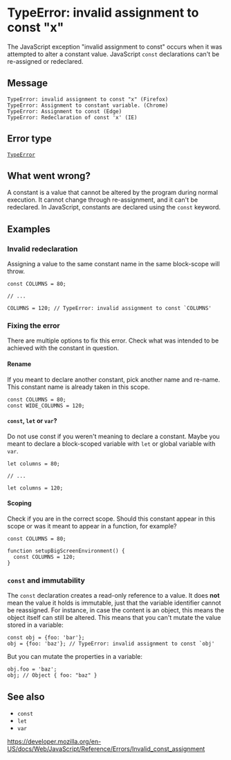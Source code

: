 # TypeError: invalid assignment to const "x"

The JavaScript exception "invalid assignment to const" occurs when it was attempted to alter a constant value. JavaScript `const` declarations can't be re-assigned or redeclared.

## Message

    TypeError: invalid assignment to const "x" (Firefox)
    TypeError: Assignment to constant variable. (Chrome)
    TypeError: Assignment to const (Edge)
    TypeError: Redeclaration of const 'x' (IE)

## Error type

[`TypeError`](../global_objects/typeerror)

## What went wrong?

A constant is a value that cannot be altered by the program during normal execution. It cannot change through re-assignment, and it can't be redeclared. In JavaScript, constants are declared using the `const` keyword.

## Examples

### Invalid redeclaration

Assigning a value to the same constant name in the same block-scope will throw.

    const COLUMNS = 80;

    // ...

    COLUMNS = 120; // TypeError: invalid assignment to const `COLUMNS'

### Fixing the error

There are multiple options to fix this error. Check what was intended to be achieved with the constant in question.

#### Rename

If you meant to declare another constant, pick another name and re-name. This constant name is already taken in this scope.

    const COLUMNS = 80;
    const WIDE_COLUMNS = 120;

#### `const`, `let` or `var`?

Do not use const if you weren't meaning to declare a constant. Maybe you meant to declare a block-scoped variable with `let` or global variable with `var`.

    let columns = 80;

    // ...

    let columns = 120;

#### Scoping

Check if you are in the correct scope. Should this constant appear in this scope or was it meant to appear in a function, for example?

    const COLUMNS = 80;

    function setupBigScreenEnvironment() {
      const COLUMNS = 120;
    }

### `const` and immutability

The `const` declaration creates a read-only reference to a value. It does **not** mean the value it holds is immutable, just that the variable identifier cannot be reassigned. For instance, in case the content is an object, this means the object itself can still be altered. This means that you can't mutate the value stored in a variable:

    const obj = {foo: 'bar'};
    obj = {foo: 'baz'}; // TypeError: invalid assignment to const `obj'

But you can mutate the properties in a variable:

    obj.foo = 'baz';
    obj; // Object { foo: "baz" }

## See also

-   `const`
-   `let`
-   `var`

<a href="https://developer.mozilla.org/en-US/docs/Web/JavaScript/Reference/Errors/Invalid_const_assignment" class="_attribution-link">https://developer.mozilla.org/en-US/docs/Web/JavaScript/Reference/Errors/Invalid_const_assignment</a>

